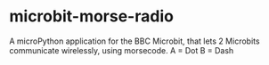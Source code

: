 # microbit-morse-radio
A microPython application for the BBC Microbit, that lets 2 Microbits communicate wirelessly, using morsecode. A = Dot B = Dash
